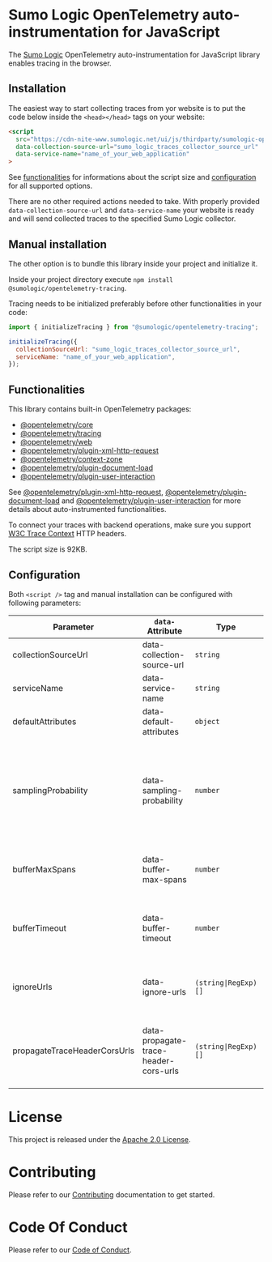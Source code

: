 # Sumo Logic OpenTelemetry auto-instrumentation for JavaScript

The [Sumo Logic](https://www.sumologic.com/) OpenTelemetry auto-instrumentation for JavaScript library enables tracing in the browser.

## Installation

The easiest way to start collecting traces from yor website is to put the code below inside the `<head></head>` tags on your website:

```html
<script
  src="https://cdn-nite-www.sumologic.net/ui/js/thirdparty/sumologic-opentelemetry.js"
  data-collection-source-url="sumo_logic_traces_collector_source_url"
  data-service-name="name_of_your_web_application"
>
```

See [functionalities](#Functionalities) for informations about the script size and [configuration](#Configuration) for all supported options.

There are no other required actions needed to take. With properly provided `data-collection-source-url` and `data-service-name` your website is ready and will send collected traces to the specified Sumo Logic collector.

## Manual installation

The other option is to bundle this library inside your project and initialize it.

Inside your project directory execute `npm install @sumologic/opentelemetry-tracing`.

Tracing needs to be initialized preferably before other functionalities in your code:

```javascript
import { initializeTracing } from "@sumologic/opentelemetry-tracing";

initializeTracing({
  collectionSourceUrl: "sumo_logic_traces_collector_source_url",
  serviceName: "name_of_your_web_application",
});
```

## Functionalities

This library contains built-in OpenTelemetry packages:

- [@opentelemetry/core](https://www.npmjs.com/package/@opentelemetry/core)
- [@opentelemetry/tracing](https://www.npmjs.com/package/@opentelemetry/tracing)
- [@opentelemetry/web](https://www.npmjs.com/package/@opentelemetry/web)
- [@opentelemetry/plugin-xml-http-request](https://www.npmjs.com/package/@opentelemetry/plugin-xml-http-request)
- [@opentelemetry/context-zone](https://www.npmjs.com/package/@opentelemetry/context-zone)
- [@opentelemetry/plugin-document-load](https://www.npmjs.com/package/@opentelemetry/plugin-document-load)
- [@opentelemetry/plugin-user-interaction](https://www.npmjs.com/package/@opentelemetry/plugin-user-interaction)

See [@opentelemetry/plugin-xml-http-request](https://www.npmjs.com/package/@opentelemetry/plugin-xml-http-request), [@opentelemetry/plugin-document-load](https://www.npmjs.com/package/@opentelemetry/plugin-document-load) and [@opentelemetry/plugin-user-interaction](https://www.npmjs.com/package/@opentelemetry/plugin-user-interaction) for more details about auto-instrumented functionalities.

To connect your traces with backend operations, make sure you support [W3C Trace Context](https://www.w3.org/TR/trace-context/) HTTP headers.

The script size is 92KB.

## Configuration

Both `<script />` tag and manual installation can be configured with following parameters:

| Parameter                    | `data-` Attribute                     | Type                 | Default     | Description                                                                                                 |
| ---------------------------- | ------------------------------------- | -------------------- | ----------- | ----------------------------------------------------------------------------------------------------------- |
| collectionSourceUrl          | data-collection-source-url            | `string`             | _required_  | Sumo Logic collector source url                                                                             |
| serviceName                  | data-service-name                     | `string`             | `"unknown"` | Name of your web application                                                                                |
| defaultAttributes            | data-default-attributes               | `object`             | `{}`        | Attributes added to each span                                                                               |
| samplingProbability          | data-sampling-probability             | `number`             | `1`         | `1` means all traces are sent, `0` - no traces are send, `0.5` - there is 50% change for a trace to be sent |
| bufferMaxSpans               | data-buffer-max-spans                 | `number`             | `100`       | Maximum number of spans waiting to be send                                                                  |
| bufferTimeout                | data-buffer-timeout                   | `number`             | `2000`ms    | Maximum time in milliseconds for spans waiting to be send                                                   |
| ignoreUrls                   | data-ignore-urls                      | `(string\|RegExp)[]` | `[]`        | List of URLs from which traces will not be collected                                                        |
| propagateTraceHeaderCorsUrls | data-propagate-trace-header-cors-urls | `(string\|RegExp)[]` | `[/.*/]`    | List of URLs where [W3C Trace Context](https://www.w3.org/TR/trace-context/) HTTP headers will be injected  |

# License

This project is released under the [Apache 2.0 License](./LICENSE).

# Contributing

Please refer to our [Contributing](./CONTRIBUTING.md) documentation to get started.

# Code Of Conduct

Please refer to our [Code of Conduct](./CODE_OF_CONDUCT.md).
